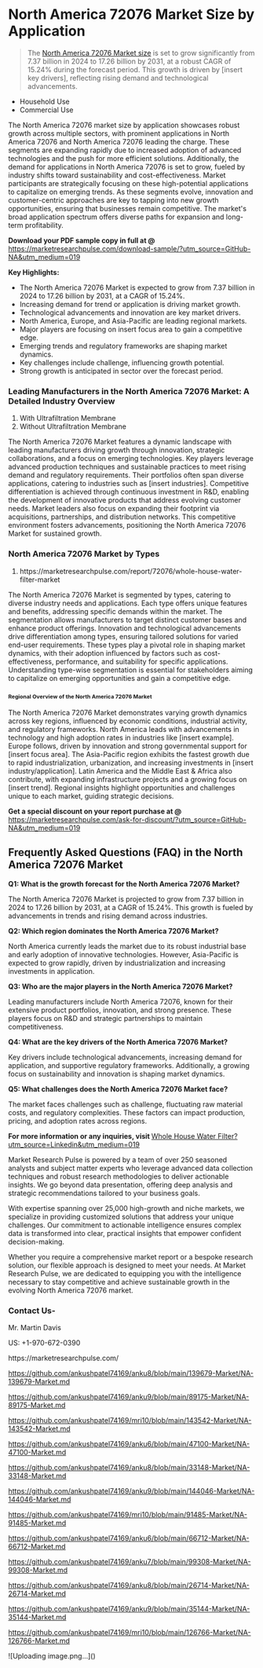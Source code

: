 <h1>North America 72076 Market&nbsp;Size by Application</h1><blockquote><p>The <a href="https://marketresearchpulse.com/download-sample/?utm_source=GitHub-NA&amp;utm_medium=019">North America 72076 Market size</a> is set to grow significantly from 7.37 billion in 2024 to 17.26 billion by 2031, at a robust CAGR of 15.24% during the forecast period. This growth is driven by [insert key drivers], reflecting rising demand and technological advancements.</p></blockquote><ul><li>Household Use <li> Commercial Use</li></ul><p>The North America 72076 market size by application showcases robust growth across multiple sectors, with prominent applications in North America 72076 and North America 72076 leading the charge. These segments are expanding rapidly due to increased adoption of advanced technologies and the push for more efficient solutions. Additionally, the demand for applications in North America 72076 is set to grow, fueled by industry shifts toward sustainability and cost-effectiveness. Market participants are strategically focusing on these high-potential applications to capitalize on emerging trends. As these segments evolve, innovation and customer-centric approaches are key to tapping into new growth opportunities, ensuring that businesses remain competitive. The market's broad application spectrum offers diverse paths for expansion and long-term profitability.</p><p><strong>Download your PDF sample copy in full at @ </strong><a href="https://marketresearchpulse.com/download-sample/?utm_source=GitHub-NA&amp;utm_medium=019">https://marketresearchpulse.com/download-sample/?utm_source=GitHub-NA&amp;utm_medium=019</a></p><p><strong>Key Highlights: </strong></p><ul><li>The North America 72076 Market is expected to grow from 7.37 billion in 2024 to 17.26 billion by 2031, at a CAGR of 15.24%.</li><li>Increasing demand for trend or application is driving market growth.</li><li>Technological advancements and innovation are key market drivers.</li><li>North America, Europe, and Asia-Pacific are leading regional markets.</li><li>Major players are focusing on insert focus area to gain a competitive edge.</li><li>Emerging trends and regulatory frameworks are shaping market dynamics.</li><li>Key challenges include challenge, influencing growth potential.</li><li>Strong growth is anticipated in sector over the forecast period.</li></ul><h3>Leading Manufacturers in the North America 72076 Market: A Detailed Industry Overview</h3><ol><li>With Ultrafiltration Membrane <li> Without Ultrafiltration Membrane</li></ol><div class="flex max-w-full flex-col flex-grow"><div class="min-h-8 text-message flex w-full flex-col items-end gap-2 whitespace-normal break-words [.text-message+&amp;]:mt-5" dir="auto" data-message-author-role="assistant" data-message-id="fd8432e4-4910-450d-b182-61b7bfb0a01f" data-message-model-slug="gpt-4o"><div class="flex w-full flex-col gap-1 empty:hidden first:pt-[3px]"><div class="markdown prose w-full break-words dark:prose-invert light"><p>The North America 72076 Market features a dynamic landscape with leading manufacturers driving growth through innovation, strategic collaborations, and a focus on emerging technologies. Key players leverage advanced production techniques and sustainable practices to meet rising demand and regulatory requirements. Their portfolios often span diverse applications, catering to industries such as [insert industries]. Competitive differentiation is achieved through continuous investment in R&amp;D, enabling the development of innovative products that address evolving customer needs. Market leaders also focus on expanding their footprint via acquisitions, partnerships, and distribution networks. This competitive environment fosters advancements, positioning the North America 72076 Market for sustained growth.</p></div></div></div></div><h3>North America 72076 Market by Types</h3><ol><li>https://marketresearchpulse.com/report/72076/whole-house-water-filter-market</li></ol><div class="flex max-w-full flex-col flex-grow"><div class="min-h-8 text-message flex w-full flex-col items-end gap-2 whitespace-normal break-words [.text-message+&amp;]:mt-5" dir="auto" data-message-author-role="assistant" data-message-id="084470be-0bb7-4664-bddf-5156b4f41249" data-message-model-slug="gpt-4o-mini"><div class="flex w-full flex-col gap-1 empty:hidden first:pt-[3px]"><div class="markdown prose w-full break-words dark:prose-invert light"><p>The North America 72076 Market is segmented by types, catering to diverse industry needs and applications. Each type offers unique features and benefits, addressing specific demands within the market. The segmentation allows manufacturers to target distinct customer bases and enhance product offerings. Innovation and technological advancements drive differentiation among types, ensuring tailored solutions for varied end-user requirements. These types play a pivotal role in shaping market dynamics, with their adoption influenced by factors such as cost-effectiveness, performance, and suitability for specific applications. Understanding type-wise segmentation is essential for stakeholders aiming to capitalize on emerging opportunities and gain a competitive edge.</p></div></div></div></div><h3><span style="font-size: 11px;">Regional Overview of the North America 72076 Market</span></h3><div class="flex max-w-full flex-col flex-grow"><div class="min-h-8 text-message flex w-full flex-col items-end gap-2 whitespace-normal break-words [.text-message+&amp;]:mt-5" dir="auto" data-message-author-role="assistant" data-message-id="e9038762-ce64-4e30-91c9-9bd413514231" data-message-model-slug="gpt-4o-mini"><div class="flex w-full flex-col gap-1 empty:hidden first:pt-[3px]"><div class="markdown prose w-full break-words dark:prose-invert light"><p>The North America 72076 Market demonstrates varying growth dynamics across key regions, influenced by economic conditions, industrial activity, and regulatory frameworks. North America leads with advancements in technology and high adoption rates in industries like [insert example]. Europe follows, driven by innovation and strong governmental support for [insert focus area]. The Asia-Pacific region exhibits the fastest growth due to rapid industrialization, urbanization, and increasing investments in [insert industry/application]. Latin America and the Middle East &amp; Africa also contribute, with expanding infrastructure projects and a growing focus on [insert trend]. Regional insights highlight opportunities and challenges unique to each market, guiding strategic decisions.</p></div></div></div></div><p><strong>Get a special discount on your report purchase at @ </strong><a href="https://marketresearchpulse.com/ask-for-discount/?utm_source=GitHub-NA&amp;utm_medium=019">https://marketresearchpulse.com/ask-for-discount/?utm_source=GitHub-NA&amp;utm_medium=019</a></p><h2>Frequently Asked Questions (FAQ) in the North America 72076 Market</h2><p><strong>Q1: What is the growth forecast for the North America 72076 Market?</strong></p><p>The North America 72076 Market is projected to grow from 7.37 billion in 2024 to 17.26 billion by 2031, at a CAGR of 15.24%. This growth is fueled by advancements in trends and rising demand across industries.</p><p><strong>Q2: Which region dominates the North America 72076 Market?</strong></p><p>North America currently leads the market due to its robust industrial base and early adoption of innovative technologies. However, Asia-Pacific is expected to grow rapidly, driven by industrialization and increasing investments in application.</p><p><strong>Q3: Who are the major players in the North America 72076 Market?</strong></p><p>Leading manufacturers include North America 72076, known for their extensive product portfolios, innovation, and strong presence. These players focus on R&amp;D and strategic partnerships to maintain competitiveness.</p><p><strong>Q4: What are the key drivers of the North America 72076 Market?</strong></p><p>Key drivers include technological advancements, increasing demand for application, and supportive regulatory frameworks. Additionally, a growing focus on sustainability and innovation is shaping market dynamics.</p><p><strong>Q5: What challenges does the North America 72076 Market face?</strong></p><p>The market faces challenges such as challenge, fluctuating raw material costs, and regulatory complexities. These factors can impact production, pricing, and adoption rates across regions.</p><p><strong>For more information or any inquiries, visit&nbsp;</strong><a href="Whole House Water Filter?utm_source=Linkedin&utm_medium=019">Whole House Water Filter?utm_source=Linkedin&utm_medium=019</a></p><p>Market Research Pulse is powered by a team of over 250 seasoned analysts and subject matter experts who leverage advanced data collection techniques and robust research methodologies to deliver actionable insights. We go beyond data presentation, offering deep analysis and strategic recommendations tailored to your business goals.</p><p>With expertise spanning over 25,000 high-growth and niche markets, we specialize in providing customized solutions that address your unique challenges. Our commitment to actionable intelligence ensures complex data is transformed into clear, practical insights that empower confident decision-making.</p><p>Whether you require a comprehensive market report or a bespoke research solution, our flexible approach is designed to meet your needs. At Market Research Pulse, we are dedicated to equipping you with the intelligence necessary to stay competitive and achieve sustainable growth in the evolving North America 72076 market.</p><h3><strong>Contact Us-</strong></h3><p>Mr. Martin Davis</p><p>US: +1-970-672-0390</p><p>https://marketresearchpulse.com/</p><p><a href="https://github.com/ankushpatel74169/anku8/blob/main/139679-Market/NA-139679-Market.md">https://github.com/ankushpatel74169/anku8/blob/main/139679-Market/NA-139679-Market.md</a></p><p><a href="https://github.com/ankushpatel74169/anku9/blob/main/89175-Market/NA-89175-Market.md">https://github.com/ankushpatel74169/anku9/blob/main/89175-Market/NA-89175-Market.md</a></p><p><a href="https://github.com/ankushpatel74169/mri10/blob/main/143542-Market/NA-143542-Market.md">https://github.com/ankushpatel74169/mri10/blob/main/143542-Market/NA-143542-Market.md</a></p><p><a href="https://github.com/ankushpatel74169/anku6/blob/main/47100-Market/NA-47100-Market.md">https://github.com/ankushpatel74169/anku6/blob/main/47100-Market/NA-47100-Market.md</a></p><p><a href="https://github.com/ankushpatel74169/anku8/blob/main/33148-Market/NA-33148-Market.md">https://github.com/ankushpatel74169/anku8/blob/main/33148-Market/NA-33148-Market.md</a></p><p><a href="https://github.com/ankushpatel74169/anku9/blob/main/144046-Market/NA-144046-Market.md">https://github.com/ankushpatel74169/anku9/blob/main/144046-Market/NA-144046-Market.md</a></p><p><a href="https://github.com/ankushpatel74169/mri10/blob/main/91485-Market/NA-91485-Market.md">https://github.com/ankushpatel74169/mri10/blob/main/91485-Market/NA-91485-Market.md</a></p><p><a href="https://github.com/ankushpatel74169/anku6/blob/main/66712-Market/NA-66712-Market.md">https://github.com/ankushpatel74169/anku6/blob/main/66712-Market/NA-66712-Market.md</a></p><p><a href="https://github.com/ankushpatel74169/anku7/blob/main/99308-Market/NA-99308-Market.md">https://github.com/ankushpatel74169/anku7/blob/main/99308-Market/NA-99308-Market.md</a></p><p><a href="https://github.com/ankushpatel74169/anku8/blob/main/26714-Market/NA-26714-Market.md">https://github.com/ankushpatel74169/anku8/blob/main/26714-Market/NA-26714-Market.md</a></p><p><a href="https://github.com/ankushpatel74169/anku9/blob/main/35144-Market/NA-35144-Market.md">https://github.com/ankushpatel74169/anku9/blob/main/35144-Market/NA-35144-Market.md</a></p><p><a href="https://github.com/ankushpatel74169/mri10/blob/main/126766-Market/NA-126766-Market.md">https://github.com/ankushpatel74169/mri10/blob/main/126766-Market/NA-126766-Market.md</a></p>
![Uploading image.png…]()
